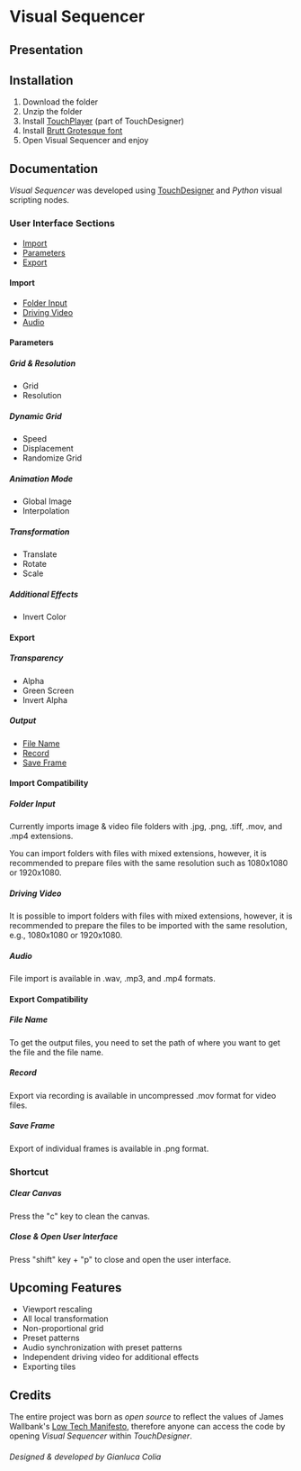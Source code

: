 # Visual Sequencer

## Presentation

## Installation

1. Download the folder 
2. Unzip the folder
3. Install [TouchPlayer](https://derivative.ca/download) (part of TouchDesigner)
4. Install [Brutt Grotesque font](https://www.fontsquirrel.com/fonts/brutt-grotesque)
5. Open Visual Sequencer and enjoy

## Documentation 
*Visual Sequencer* was developed using [TouchDesigner](https://derivative.ca/) and *Python* visual scripting nodes.

### User Interface Sections

- [Import](#import)
- [Parameters](#parameters)
- [Export](#export)

#### Import

- [Folder Input](#folder-input)
- [Driving Video](#driving-video)
- [Audio](#audio)

#### Parameters

##### Grid & Resolution

- Grid
- Resolution

##### Dynamic Grid

- Speed
- Displacement 
- Randomize Grid

##### Animation Mode

- Global Image
- Interpolation

##### Transformation

- Translate
- Rotate
- Scale

##### Additional Effects

- Invert Color

#### Export

##### Transparency

- Alpha
- Green Screen
- Invert Alpha

##### Output

- [File Name](#file-name)
- [Record](#record)
- [Save Frame](#save-frame)

#### Import Compatibility

##### Folder Input

Currently imports image & video file folders with .jpg, .png, .tiff, .mov, and .mp4 extensions.

You can import folders with files with mixed extensions, however, it is recommended to prepare files with the same resolution such as 1080x1080 or 1920x1080.

##### Driving Video

It is possible to import folders with files with mixed extensions, however, it is recommended to prepare the files to be imported with the same resolution, e.g., 1080x1080 or 1920x1080.

##### Audio

File import is available in .wav, .mp3, and .mp4 formats.

#### Export Compatibility

##### File Name

To get the output files, you need to set the path of where you want to get the file and the file name.

##### Record

Export via recording is available in uncompressed .mov format for video files.

##### Save Frame

Export of individual frames is available in .png format.

### Shortcut

##### Clear Canvas

Press the "c" key to clean the canvas.

##### Close & Open User Interface

Press "shift" key + "p" to close and open the user interface.

## Upcoming Features

- Viewport rescaling
- All local transformation
- Non-proportional grid
- Preset patterns
- Audio synchronization with preset patterns
- Independent driving video for additional effects
- Exporting tiles

## Credits

The entire project was born as *open source* to reflect the values of James Wallbank's [Low Tech Manifesto](http://lowtech.org/projects/n5m3/), therefore anyone can access the code by opening *Visual Sequencer* within *TouchDesigner*.

###### Designed & developed by Gianluca Colia
